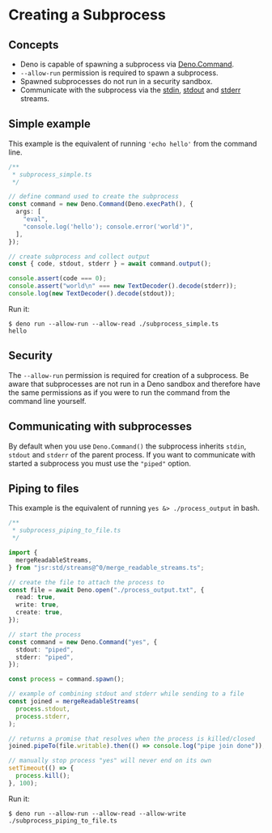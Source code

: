 # Creating a Subprocess

## Concepts

- Deno is capable of spawning a subprocess via
  [Deno.Command](https://deno.land/api?s=Deno.Command).
- `--allow-run` permission is required to spawn a subprocess.
- Spawned subprocesses do not run in a security sandbox.
- Communicate with the subprocess via the
  [stdin](https://deno.land/api?s=Deno.stdin),
  [stdout](https://deno.land/api?s=Deno.stdout) and
  [stderr](https://deno.land/api?s=Deno.stderr) streams.

## Simple example

This example is the equivalent of running `'echo hello'` from the command line.

```ts
/**
 * subprocess_simple.ts
 */

// define command used to create the subprocess
const command = new Deno.Command(Deno.execPath(), {
  args: [
    "eval",
    "console.log('hello'); console.error('world')",
  ],
});

// create subprocess and collect output
const { code, stdout, stderr } = await command.output();

console.assert(code === 0);
console.assert("world\n" === new TextDecoder().decode(stderr));
console.log(new TextDecoder().decode(stdout));
```

Run it:

```shell
$ deno run --allow-run --allow-read ./subprocess_simple.ts
hello
```

## Security

The `--allow-run` permission is required for creation of a subprocess. Be aware
that subprocesses are not run in a Deno sandbox and therefore have the same
permissions as if you were to run the command from the command line yourself.

## Communicating with subprocesses

By default when you use `Deno.Command()` the subprocess inherits `stdin`,
`stdout` and `stderr` of the parent process. If you want to communicate with
started a subprocess you must use the `"piped"` option.

## Piping to files

This example is the equivalent of running `yes &> ./process_output` in bash.

```ts
/**
 * subprocess_piping_to_file.ts
 */

import {
  mergeReadableStreams,
} from "jsr:std/streams@^0/merge_readable_streams.ts";

// create the file to attach the process to
const file = await Deno.open("./process_output.txt", {
  read: true,
  write: true,
  create: true,
});

// start the process
const command = new Deno.Command("yes", {
  stdout: "piped",
  stderr: "piped",
});

const process = command.spawn();

// example of combining stdout and stderr while sending to a file
const joined = mergeReadableStreams(
  process.stdout,
  process.stderr,
);

// returns a promise that resolves when the process is killed/closed
joined.pipeTo(file.writable).then(() => console.log("pipe join done"));

// manually stop process "yes" will never end on its own
setTimeout(() => {
  process.kill();
}, 100);
```

Run it:

```shell
$ deno run --allow-run --allow-read --allow-write ./subprocess_piping_to_file.ts
```

